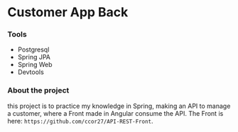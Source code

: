 # Customer App Back

### Tools
+ Postgresql
+ Spring JPA
+ Spring Web
+ Devtools

### About the project
this project is to practice my knowledge in Spring, making an API to manage a customer, where a Front made in Angular consume the API.
The Front is here: `https://github.com/ccor27/API-REST-Front`.



